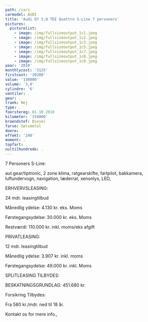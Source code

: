 ```yaml
---
path: /cars
carmodel: AUDI
title: 'Audi Q7 3,0 TDI Quattro S-Line 7 personers'
pictures:
  picturelist:
    - image: /img/fullsizeoutput_1c1.jpeg
    - image: /img/fullsizeoutput_1c2.jpeg
    - image: /img/fullsizeoutput_1c3.jpeg
    - image: /img/fullsizeoutput_1c5.jpeg
    - image: /img/fullsizeoutput_1c7.jpeg
    - image: /img/fullsizeoutput_1c8.jpeg
    - image: /img/fullsizeoutput_1c8.jpeg
year: '2010'
monthlycost: '3125'
firstcost: '39200'
value: '130000'
volume: '3,0'
cylindre: '6'
ventiler: .
gear: .
traek: Nej
type: .
foerstereg: 01.10.2010
kilometer: '154000'
braendstof: Diesel
farve: Sølvmetal
doere: .
effekt: '240'
moment: .
topfart: .
nultilhundrede: .
---
```

7 Personers S-Line: 

aut.gear/tiptronic, 2 zone klima, ratgearskifte, fartpilot, bakkamera, luftundervogn, navigation, læderrat, xenonlys, LED, 



 ERHVERVSLEASING:

24 mdr. leasingtilbud

 Månedlig ydelse: 4.130 kr. eks. Moms

 Førstegangsydelse: 30.000 kr. eks. Moms

 Restværdi: 110.000 kr. inkl. moms/eks afgift 

 PRIVATLEASING:

12 mdr. leasingtilbud 

 Månedlig ydelse: 3.907 kr. inkl. moms

 Førstegangsydelse: 49.000 kr. inkl. Moms

 SPLITLEASING TILBYDES:

 BESKATNINGSGRUNDLAG: 451.680 kr. 

 Forsikring Tilbydes:

 Fra 580 kr./mdr. ned til 18 år.

Kontakt os for mere info.,
